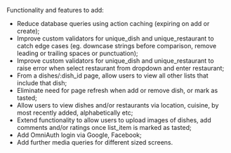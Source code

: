 Functionality and features to add:

- Reduce database queries using action caching (expiring on add or create);
- Improve custom validators for unique_dish and unique_restaurant to catch edge cases (eg. downcase strings before comparison, remove leading or trailing spaces or punctuation);
- Improve custom validators for unique_dish and unique_restaurant to raise error when select restaurant from dropdown and enter restaurant;
- From a dishes/:dish_id page, allow users to view all other lists that include that dish;
- Eliminate need for page refresh when add or remove dish, or mark as tasted;
- Allow users to view dishes and/or restaurants via location, cuisine, by most recently added, alphabetically etc;
- Extend functionality to allow users to upload images of dishes, add comments and/or ratings once list_item is marked as tasted;
- Add OmniAuth login via Google, Facebook;
- Add further media queries for different sized screens.
